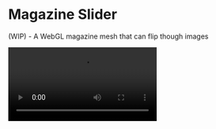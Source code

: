 # Magazine Slider

(WIP) - A WebGL magazine mesh that can flip though images

<video title="Demo" src="https://github.com/user-attachments/assets/4070e6b5-6147-4650-91f4-35f92b8d3ccb" height="auto" width="auto"></video>

